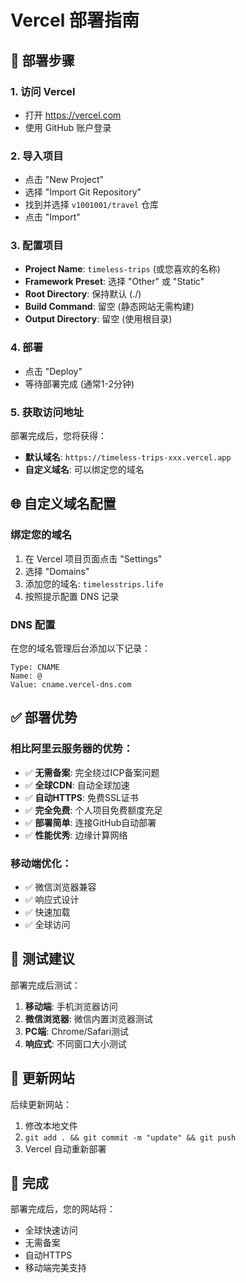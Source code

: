 # Vercel 部署指南

## 🚀 部署步骤

### 1. 访问 Vercel
- 打开 https://vercel.com
- 使用 GitHub 账户登录

### 2. 导入项目
- 点击 "New Project"
- 选择 "Import Git Repository"
- 找到并选择 `v1001001/travel` 仓库
- 点击 "Import"

### 3. 配置项目
- **Project Name**: `timeless-trips` (或您喜欢的名称)
- **Framework Preset**: 选择 "Other" 或 "Static"
- **Root Directory**: 保持默认 (./)
- **Build Command**: 留空 (静态网站无需构建)
- **Output Directory**: 留空 (使用根目录)

### 4. 部署
- 点击 "Deploy"
- 等待部署完成 (通常1-2分钟)

### 5. 获取访问地址
部署完成后，您将获得：
- **默认域名**: `https://timeless-trips-xxx.vercel.app`
- **自定义域名**: 可以绑定您的域名

## 🌐 自定义域名配置

### 绑定您的域名
1. 在 Vercel 项目页面点击 "Settings"
2. 选择 "Domains"
3. 添加您的域名: `timelesstrips.life`
4. 按照提示配置 DNS 记录

### DNS 配置
在您的域名管理后台添加以下记录：
```
Type: CNAME
Name: @
Value: cname.vercel-dns.com
```

## ✅ 部署优势

### 相比阿里云服务器的优势：
- ✅ **无需备案**: 完全绕过ICP备案问题
- ✅ **全球CDN**: 自动全球加速
- ✅ **自动HTTPS**: 免费SSL证书
- ✅ **完全免费**: 个人项目免费额度充足
- ✅ **部署简单**: 连接GitHub自动部署
- ✅ **性能优秀**: 边缘计算网络

### 移动端优化：
- ✅ 微信浏览器兼容
- ✅ 响应式设计
- ✅ 快速加载
- ✅ 全球访问

## 📱 测试建议

部署完成后测试：
1. **移动端**: 手机浏览器访问
2. **微信浏览器**: 微信内置浏览器测试
3. **PC端**: Chrome/Safari测试
4. **响应式**: 不同窗口大小测试

## 🔧 更新网站

后续更新网站：
1. 修改本地文件
2. `git add . && git commit -m "update" && git push`
3. Vercel 自动重新部署

## 🎉 完成

部署完成后，您的网站将：
- 全球快速访问
- 无需备案
- 自动HTTPS
- 移动端完美支持
